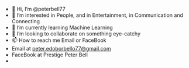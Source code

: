 - 👋 Hi, I’m @peterbell77
- 👀 I’m interested in People, and in Entertainment, in Communication and Connecting
- 🌱 I’m currently learning Machine Learning
- 💞️ I’m looking to collaborate on something eye-catchy
- 📫 How to reach me Email or FaceBook
- Email at peter.edoborbello77@gmail.com
- FaceBook at Prestige Peter Bell
- 

<!---
peterbell77/peterbell77 is a ✨ special ✨ repository because its `README.md` (this file) appears on your GitHub profile.
You can click the Preview link to take a look at your changes.
--->
